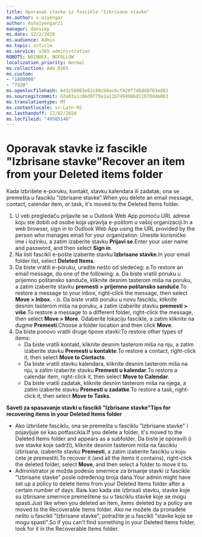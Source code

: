 ```yaml
---
title: Oporavak stavke iz fascikle "Izbrisane stavke"
ms.author: v-aiyengar
author: AshaIyengar21
manager: dansimp
ms.date: 12/2/2020
ms.audience: Admin
ms.topic: article
ms.service: o365-administration
ROBOTS: NOINDEX, NOFOLLOW
localization_priority: Normal
ms.collection: Adm_O365
ms.custom:
- "1800008"
- "7320"
ms.openlocfilehash: 643c58003e62c88cb6ac6cf420f746dd8f03ed82
ms.sourcegitcommit: 62a83a1c6bd9779a1a11b749490bd11670d4b063
ms.translationtype: MT
ms.contentlocale: sr-Latn-RS
ms.lasthandoff: 12/02/2020
ms.locfileid: "49565146"
---
```

# <a name="recover-an-item-from-your-deleted-items-folder"></a><span data-ttu-id="42c7f-102">Oporavak stavke iz fascikle "Izbrisane stavke"</span><span class="sxs-lookup"><span data-stu-id="42c7f-102">Recover an item from your Deleted items folder</span></span>

<span data-ttu-id="42c7f-103">Kada izbrišete e-poruku, kontakt, stavku kalendara ili zadatak, ona se premešta u fasciklu "Izbrisane stavke".</span><span class="sxs-lookup"><span data-stu-id="42c7f-103">When you delete an email message, contact, calendar item, or task, it's moved to the Deleted Items folder.</span></span>

1. <span data-ttu-id="42c7f-104">U veb pregledaču prijavite se u Outlook Web App pomoću URL adrese koju ste dobili od osobe koja upravlja e-poštom u vašoj organizaciji.</span><span class="sxs-lookup"><span data-stu-id="42c7f-104">In a web browser, sign in to Outlook Web App using the URL provided by the person who manages email for your organization.</span></span> <span data-ttu-id="42c7f-105">Unesite korisničko ime i lozinku, a zatim izaberite stavku **Prijavi se**.</span><span class="sxs-lookup"><span data-stu-id="42c7f-105">Enter your user name and password, and then select **Sign in**.</span></span>
1. <span data-ttu-id="42c7f-106">Na listi fascikli e-pošte izaberite stavku **Izbrisane stavke**.</span><span class="sxs-lookup"><span data-stu-id="42c7f-106">In your email folder list, select **Deleted Items**.</span></span>
1. <span data-ttu-id="42c7f-107">Da biste vratili e-poruku, uradite nešto od sledećeg: a.</span><span class="sxs-lookup"><span data-stu-id="42c7f-107">To restore an email message, do one of the following: a.</span></span> <span data-ttu-id="42c7f-108">Da biste vratili poruku u prijemno poštansko sanduče, kliknite desnim tasterom miša na poruku, a zatim izaberite stavku **premesti > prijemno poštansko sanduče**.</span><span class="sxs-lookup"><span data-stu-id="42c7f-108">To restore a message to your inbox, right-click the message, then select **Move > Inbox**.</span></span>
    <span data-ttu-id="42c7f-109">-.</span><span class="sxs-lookup"><span data-stu-id="42c7f-109">b.</span></span> <span data-ttu-id="42c7f-110">Da biste vratili poruku u novu fasciklu, kliknite desnim tasterom miša na poruku, a zatim izaberite stavku **premesti > više**.</span><span class="sxs-lookup"><span data-stu-id="42c7f-110">To restore a message to a different folder, right-click the message, then select **Move > More**.</span></span> <span data-ttu-id="42c7f-111">Odaberite lokaciju fascikle, a zatim kliknite na dugme **Premesti**.</span><span class="sxs-lookup"><span data-stu-id="42c7f-111">Choose a folder location and then click **Move**.</span></span>
4. <span data-ttu-id="42c7f-112">Da biste ponovo vratili druge tipove stavki:</span><span class="sxs-lookup"><span data-stu-id="42c7f-112">To restore other types of items:</span></span>
    - <span data-ttu-id="42c7f-113">Da biste vratili kontakt, kliknite desnim tasterom miša na nju, a zatim izaberite stavku **Premesti u kontakte**.</span><span class="sxs-lookup"><span data-stu-id="42c7f-113">To restore a contact, right-click it, then select **Move to Contacts**.</span></span>
    - <span data-ttu-id="42c7f-114">Da biste vratili stavku kalendara, kliknite desnim tasterom miša na nju, a zatim izaberite stavku **Premesti u kalendar**.</span><span class="sxs-lookup"><span data-stu-id="42c7f-114">To restore a calendar item, right-click it, then select **Move to Calendar**.</span></span>
    - <span data-ttu-id="42c7f-115">Da biste vratili zadatak, kliknite desnim tasterom miša na njega, a zatim izaberite stavku **Premesti u zadatke**.</span><span class="sxs-lookup"><span data-stu-id="42c7f-115">To restore a task, right-click it, then select **Move to Tasks**.</span></span>

<span data-ttu-id="42c7f-116">**Saveti za spasavanje stavki u fascikli "Izbrisane stavke"**</span><span class="sxs-lookup"><span data-stu-id="42c7f-116">**Tips for recovering items in your Deleted Items folder**</span></span>

- <span data-ttu-id="42c7f-117">Ako izbrišete fasciklu, ona se premešta u fasciklu "Izbrisane stavke" i pojavljuje se kao potfascikla.</span><span class="sxs-lookup"><span data-stu-id="42c7f-117">If you delete a folder, it's moved to the Deleted Items folder and appears as a subfolder.</span></span> <span data-ttu-id="42c7f-118">Da biste je oporavili (i sve stavke koje sadrži), kliknite desnim tasterom miša na fasciklu izbrisana, izaberite stavku **Premesti**, a zatim izaberite fasciklu u koju ćete je premestiti.</span><span class="sxs-lookup"><span data-stu-id="42c7f-118">To recover it (and all the items it contains), right-click the deleted folder, select **Move**, and then select a folder to move it to.</span></span>
- <span data-ttu-id="42c7f-119">Administrator je možda podesio smernice za brisanje stavki iz fascikle "Izbrisane stavke" posle određenog broja dana.</span><span class="sxs-lookup"><span data-stu-id="42c7f-119">Your admin might have set up a policy to delete items from your Deleted Items folder after a certain number of days.</span></span> <span data-ttu-id="42c7f-120">Baљ kao kada ste izbrisali stavku, stavke koje su izbrisane smernice premeštene su u fasciklu stavke koje se mogu spasti.</span><span class="sxs-lookup"><span data-stu-id="42c7f-120">Just like when you deleted an item, items deleted by a policy are moved to the Recoverable Items folder.</span></span> <span data-ttu-id="42c7f-121">Ako ne možete da pronađete nešto u fascikli "Izbrisane stavke", potražite je u fascikli "stavke koje se mogu spasti".</span><span class="sxs-lookup"><span data-stu-id="42c7f-121">So if you can't find something in your Deleted Items folder, look for it in the Recoverable Items folder.</span></span>
